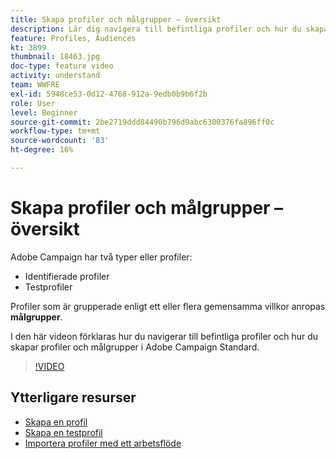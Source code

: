 ```yaml
---
title: Skapa profiler och målgrupper – översikt
description: Lär dig navigera till befintliga profiler och hur du skapar profiler och målgrupper.
feature: Profiles, Audiences
kt: 3899
thumbnail: 18463.jpg
doc-type: feature video
activity: understand
team: WWFRE
exl-id: 5948ce53-0d12-4768-912a-9edb0b9b6f2b
role: User
level: Beginner
source-git-commit: 2be2719ddd84490b796d9abc6300376fa896ff0c
workflow-type: tm+mt
source-wordcount: '83'
ht-degree: 16%

---
```


# Skapa profiler och målgrupper – översikt

Adobe Campaign har två typer eller profiler:

* Identifierade profiler
* Testprofiler

Profiler som är grupperade enligt ett eller flera gemensamma villkor anropas **målgrupper**.

I den här videon förklaras hur du navigerar till befintliga profiler och hur du skapar profiler och målgrupper i Adobe Campaign Standard.

>[!VIDEO](https://video.tv.adobe.com/v/18463/?quality=12)

## Ytterligare resurser

* [Skapa en profil](/help/profiles-and-audiences/creating-a-profile.md)
* [Skapa en testprofil](/help/profiles-and-audiences/test-profiles.md)
* [Importera profiler med ett arbetsflöde](/help/managing-processes-and-data/importing-profiles.md)
